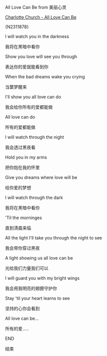 All Love Can Be from 美丽心灵

[Charlotte Church - All Love Can Be](http://music.163.com/song?id=2311878) 

{N2311878}

I will watch you in the darkness

我将在黑暗中看你

Show you love will see you through

表达你的爱就能看到你

When the bad dreams wake you crying

当噩梦醒来

I'll show you all love can do

我会给你所有的爱都能做

All love can do

所有的爱都能做

 

I will watch through the night

我会透过黑夜看

Hold you in my arms

把你抱在我的怀里

Give you dreams where love will be

给你爱的梦想

I will watch through the dark

我将在黑暗中看你

'Til the morninges

直到清晨来临

All the light I'll take you through the night to see

我会带你穿过黑夜

A light showing us all love can be

光给我们力量我们可以

 

I will guard you with my bright wings

我会用我明亮的翅膀守护你

Stay 'til your heart learns to see

坚持的心你会看到

 

All love can be...

所有的爱.....

 

 

END

结束